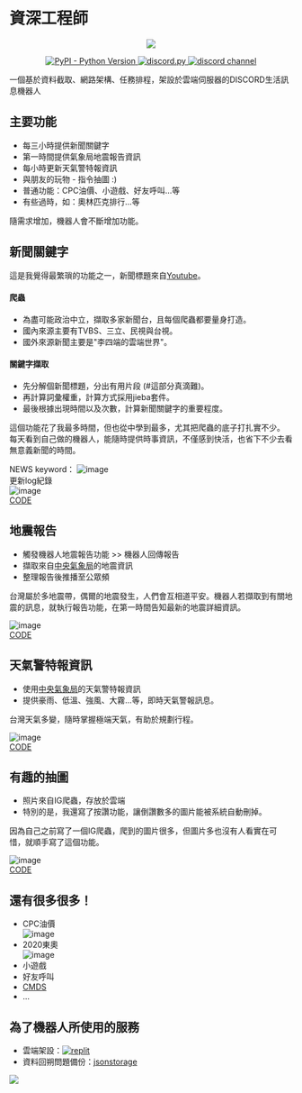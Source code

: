 # 資深工程師

<p align="center">
  <img src="https://user-images.githubusercontent.com/61511627/147499066-f93595a6-6249-4496-8ef4-d479e7c2b77b.png">
</p>
  
<p align="center">
  <a href="https://www.python.org/downloads/">
    <img alt="PyPI - Python Version" src="https://img.shields.io/pypi/pyversions/Red-Discordbot">

  </a>
  <a href="https://github.com/Rapptz/discord.py/">
     <img src="https://img.shields.io/badge/discord-py-blue.svg" alt="discord.py">
  </a>
  <a href="https://discord.com/">
     <img src="https://img.shields.io/discord/603566154153328650" alt="discord channel">
  </a>
</p>

一個基於資料截取、網路架構、任務排程，架設於雲端伺服器的DISCORD生活訊息機器人

## 主要功能

- 每三小時提供新聞關鍵字
- 第一時間提供氣象局地震報告資訊
- 每小時更新天氣警特報資訊
- 與朋友的玩物 - 指令抽圖 :)
- 普通功能：CPC油價、小遊戲、好友呼叫...等
- 有些過時，如：奧林匹克排行...等

隨需求增加，機器人會不斷增加功能。


## 新聞關鍵字
這是我覺得最繁瑣的功能之一，新聞標題來自[Youtube](http://www.youtube.com/)。
#### 爬蟲
- 為盡可能政治中立，擷取多家新聞台，且每個爬蟲都要量身打造。
- 國內來源主要有TVBS、三立、民視與台視。
- 國外來源新聞主要是"李四端的雲端世界"。


#### 關鍵字擷取   
- 先分解個新聞標題，分出有用片段 (#這部分真滴難)。
- 再計算詞彙權重，計算方式採用jieba套件。
- 最後根據出現時間以及次數，計算新聞關鍵字的重要程度。

這個功能花了我最多時間，但也從中學到最多，尤其把爬蟲的底子打扎實不少。
每天看到自己做的機器人，能隨時提供時事資訊，不僅感到快活，也省下不少去看無意義新聞的時間。

NEWS keyword： ![image](https://user-images.githubusercontent.com/61511627/147935391-29112d57-313a-4150-a18c-bcd253ecc618.png)  
更新log紀錄  
![image](https://user-images.githubusercontent.com/61511627/147489206-2c7c9e8b-9aa6-4edd-8256-b0aee65acc56.png)   
[CODE](cmds/newsTitle.py)

## 地震報告
- 觸發機器人地震報告功能 >> 機器人回傳報告
- 擷取來自[中央氣象局](https://opendata.cwb.gov.tw/)的地震資訊  
- 整理報告後推播至公眾頻

台灣屬於多地震帶，偶爾的地震發生，人們會互相道平安。機器人若擷取到有關地震的訊息，就執行報告功能，在第一時間告知最新的地震詳細資訊。

![image](https://user-images.githubusercontent.com/61511627/147490389-17de2646-225a-4aa4-8459-079ee4d5b69f.png)   
[CODE](cmds/earthquake_report.py)

## 天氣警特報資訊

- 使用[中央氣象局](https://opendata.cwb.gov.tw/)的天氣警特報資訊  
- 提供豪雨、低溫、強風、大霧...等，即時天氣警報訊息。

台灣天氣多變，隨時掌握極端天氣，有助於規劃行程。

![image](https://user-images.githubusercontent.com/61511627/147489909-2425ab93-f447-4f20-b176-89ff0d36811b.png)    
[CODE ](cmds/hazardcondition_phenomena.py)

## 有趣的抽圖
- 照片來自IG爬蟲，存放於雲端
- 特別的是，我還寫了按讚功能，讓倒讚數多的圖片能被系統自動刪掉。

因為自己之前寫了一個IG爬蟲，爬到的圖片很多，但圖片多也沒有人看實在可惜，就順手寫了這個功能。

![image](https://user-images.githubusercontent.com/61511627/147490110-f7b4917e-86ed-477f-ac30-ded2f0b4b4c6.png)   
[CODE](cmds/earthquake_report.py)

## 還有很多很多！
- CPC油價  
![image](https://user-images.githubusercontent.com/61511627/147936205-a25a80d6-34e6-4dbb-b446-4987f2545c91.png)
- 2020東奧  
![image](https://user-images.githubusercontent.com/61511627/147936132-ae505603-8363-4227-87e7-d88d48b15ea1.png)
- 小遊戲
- 好友呼叫
- [CMDS](cmds)
- ...


## 為了機器人所使用的服務
- 雲端架設：[![replit](https://camo.githubusercontent.com/5456d62b1dc41ed0e630a0394b751a21439fcb37236fb2afcf871c1385c11d5f/68747470733a2f2f7265706c2e69742f62616467652f6769746875622f616d6972313232362f5265706c742e69742d636f6469676f73)](https://replit.com/)
- 資料回朔問題備份：[jsonstorage](https://app.jsonstorage.net/)

[![](https://img.shields.io/youtube/channel/views/UC3kkchuB6sP0a7rxtF7I2lg?style=social)](https://www.youtube.com/channel/UC3kkchuB6sP0a7rxtF7I2lg)

